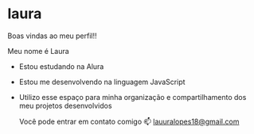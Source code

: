 # laura

Boas vindas ao meu perfil!!

Meu nome é Laura

- Estou estudando na Alura
- Estou me desenvolvendo na linguagem JavaScript
- Utilizo esse espaço para minha organização e compartilhamento dos meu projetos desenvolvidos

  Você pode entrar em contato comigo 📫
lauuralopes18@gmail.com
